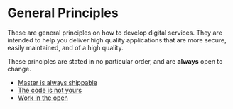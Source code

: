 # General Principles

These are general principles on how to develop digital services. They are intended to help you deliver high quality applications that are more secure, easily maintained, and of a high quality.

These principles are stated in no particular order, and are **always** open to change.

- [Master is always shippable](master_is_always_shippable.md)
- [The code is not yours](code_is_not_yours.md)
- [Work in the open](work_in_the_open.md)
